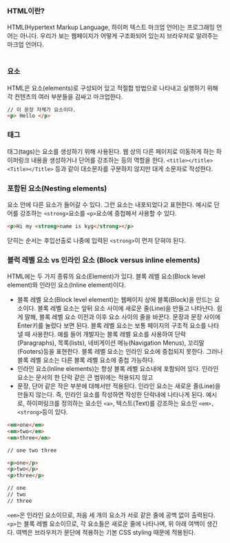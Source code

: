 ### HTML이란?
HTML(Hypertext Markup Language, 하이퍼 텍스트 마크업 언어)는 프로그래밍 언어는 아니다. 우리가 보는 웹페이지가 어떻게 구조화되어 있는지 브라우저로 
알려주는 마크업 언어다.
<br><br>
### 요소
HTML은 요소(elements)로 구성되어 있고 적절합 방법으로 나타내고 
실행하기 위해 각 컨텐츠의 여러 부분들을 감싸고 마크업한다. 
```html
// 이 문장 자체가 요소이다.
<p> Hello </p>
```
### 태그
태그(tags)는 요소를 생성하기 위해 사용된다. 웹 상의 다른 페이지로 이동하게 하는 하이퍼링크 내용을 생성하거나 단어를 강조하는 등의 역할을 한다.
```<title></title><Title></Title>``` 등과 같이 대소문자를 구분하지 않지만 대게 소문자로 작성한다.

### 포함된 요소(Nesting elements)

요소 안에 다른 요소가 들어갈 수 있다. 그런 요소는 내포되었다고 표현한다. 예시로 단어를 강조하는 ```<strong>```요소를 ```<p>```요소에 중첩해서
사용할 수 있다.
```html
<p>Hi my <strong>name is kyg</strong></p>
```
닫히는 순서는 후입선출로 나중에 입력된 ```<strong>```이 먼저 닫혀야 된다. 

### 블럭 레벨 요소 vs 인라인 요소 (Block versus inline elements)
HTML에는 두 가지 종류의 요소(Element)가 있다. 블록 레벨 요소(Block level element)와 인라인 요소(Inline element)이다.

- 블록 레벨 요소(Block level element)는 웹페이지 상에 블록(Block)을 만드는 요소이다.
블록 레벨 요소는 앞뒤 요소 사이에 새로운 줄(Line)을 만들고 나타난다.
쉽게 말해, 블록 레벨 요소 이전과 이후 요소 사이의 줄을 바꾼다. 문장과 문장 사이에 Enter키를 눌렀다 보면 된다.
블록 레벨 요소는 보통 페이지의 구조적 요소를 나타낼 때 사용한다. 예를 들어 개발자는 블록 레벨 요소를 사용하여
단락(Paragraphs), 목록(lists), 네비게이션 메뉴(Navigation Menus), 꼬리말(Footers)등을 표현한다.
블록 레벨 요소는 인라인 요소에 중첩되지 못한다. 그러나 블록 레벨 요소는 다른 블록 레벨 요소에 중첩 가능하다.
- 인라인 요소(Inline elements)는 항상 블록 레벨 요소내에 포함되어 있다. 인라인 요소는 문서의 한 단락 같은 큰 범위에는 적용되지 않고
- 문장, 단어 같은 작은 부분에 대해서만 적용된다. 인라인 요소는 새로운 줄(Line)을 만들지 않는다. 즉, 인라인 요소를 작성하면
작성한 단락내에 나타나게 된다. 예시로, 하이퍼링크를 정의하는 요소인 ```<a>```, 텍스트(Text)를 강조하는 요소인 ```<em>,<strong>```등이 있다.

```html
<em>one</em>
<em>two</em>
<em>three</em>

// one two three

<p>one</p>
<p>two</p>
<p>three</p>

// one
// two
// three
```
```<em>```은 인라인 요소이므로, 처음 세 개의 요소가 서로 같은 줄에 공백 없이 출력된다.  <br>
```<p>```는 블록 레벨 요소이므로, 각 요소들은 새로운 줄에 나타나며, 위 아래 여백이 생긴다. 
여백은 브라우저가 문단에 적용하는 기본 CSS styling 때문에 적용된다.
